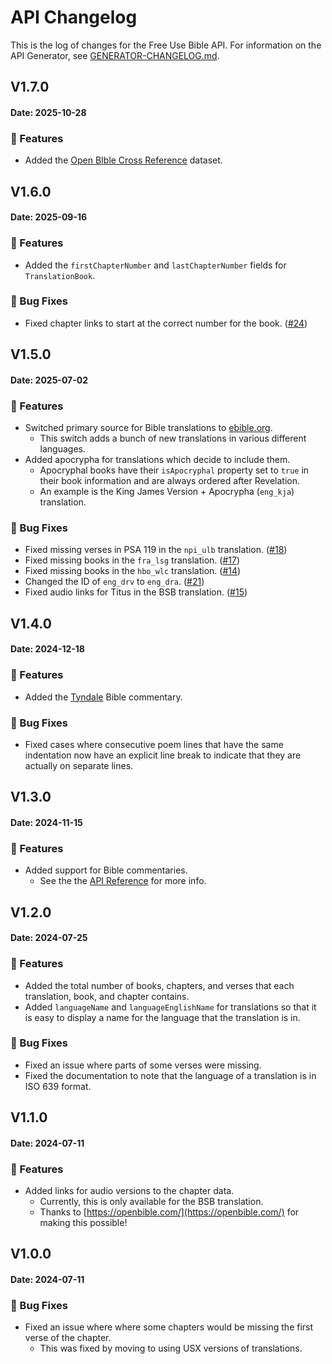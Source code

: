 # API Changelog

This is the log of changes for the Free Use Bible API.
For information on the API Generator, see [GENERATOR-CHANGELOG.md](./GENERATOR-CHANGELOG.md).

## V1.7.0

#### Date: 2025-10-28

### :rocket: Features

-   Added the [Open BIble Cross Reference](https://www.openbible.info/labs/cross-references/) dataset.

## V1.6.0

#### Date: 2025-09-16

### :rocket: Features

-   Added the `firstChapterNumber` and `lastChapterNumber` fields for `TranslationBook`.

### :bug: Bug Fixes

-   Fixed chapter links to start at the correct number for the book. ([#24](https://github.com/HelloAOLab/bible-api/issues/24))

## V1.5.0

#### Date: 2025-07-02

### :rocket: Features

-   Switched primary source for Bible translations to [ebible.org](https://ebible.org/).
    -   This switch adds a bunch of new translations in various different languages.
-   Added apocrypha for translations which decide to include them.
    -   Apocryphal books have their `isApocryphal` property set to `true` in their book information and are always ordered after Revelation.
    -   An example is the King James Version + Apocrypha (`eng_kja`) translation.

### :bug: Bug Fixes

-   Fixed missing verses in PSA 119 in the `npi_ulb` translation. ([#18](https://github.com/HelloAOLab/bible-api/issues/18))
-   Fixed missing books in the `fra_lsg` translation. ([#17](https://github.com/HelloAOLab/bible-api/issues/17))
-   Fixed missing books in the `hbo_wlc` translation. ([#14](https://github.com/HelloAOLab/bible-api/issues/14))
-   Changed the ID of `eng_drv` to `eng_dra`. ([#21](https://github.com/HelloAOLab/bible-api/issues/21))
-   Fixed audio links for Titus in the BSB translation. ([#15](https://github.com/HelloAOLab/bible-api/issues/15))

## V1.4.0

#### Date: 2024-12-18

### :rocket: Features

-   Added the [Tyndale](https://tyndaleopenresources.com/) Bible commentary.

### :bug: Bug Fixes

-   Fixed cases where consecutive poem lines that have the same indentation now have an explicit line break to indicate that they are actually on separate lines.

## V1.3.0

#### Date: 2024-11-15

### :rocket: Features

-   Added support for Bible commentaries.
    -   See the the [API Reference](https://bible.helloao.org/docs/reference/#available-commentaries) for more info.

## V1.2.0

#### Date: 2024-07-25

### :rocket: Features

-   Added the total number of books, chapters, and verses that each translation, book, and chapter contains.
-   Added `languageName` and `languageEnglishName` for translations so that it is easy to display a name for the language that the translation is in.

### :bug: Bug Fixes

-   Fixed an issue where parts of some verses were missing.
-   Fixed the documentation to note that the language of a translation is in ISO 639 format.

## V1.1.0

#### Date: 2024-07-11

### :rocket: Features

-   Added links for audio versions to the chapter data.
    -   Currently, this is only available for the BSB translation.
    -   Thanks to [https://openbible.com/](https://openbible.com/) for making this possible!

## V1.0.0

#### Date: 2024-07-11

### :bug: Bug Fixes

-   Fixed an issue where where some chapters would be missing the first verse of the chapter.
    -   This was fixed by moving to using USX versions of translations.
